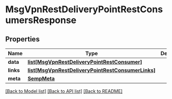 # MsgVpnRestDeliveryPointRestConsumersResponse

## Properties
Name | Type | Description | Notes
------------ | ------------- | ------------- | -------------
**data** | [**list[MsgVpnRestDeliveryPointRestConsumer]**](MsgVpnRestDeliveryPointRestConsumer.md) |  | [optional] 
**links** | [**list[MsgVpnRestDeliveryPointRestConsumerLinks]**](MsgVpnRestDeliveryPointRestConsumerLinks.md) |  | [optional] 
**meta** | [**SempMeta**](SempMeta.md) |  | 

[[Back to Model list]](../README.md#documentation-for-models) [[Back to API list]](../README.md#documentation-for-api-endpoints) [[Back to README]](../README.md)



